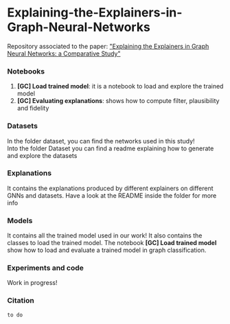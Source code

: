 # Explaining-the-Explainers-in-Graph-Neural-Networks
Repository associated to the paper: ["Explaining the Explainers in Graph Neural Networks: a Comparative Study"](https://arxiv.org/pdf/2210.15304.pdf)

### Notebooks
1. **[GC] Load trained model**: it is a notebook to load and explore the trained model
2. **[GC] Evaluating explanations**: shows how to compute filter, plausibility and fidelity

### Datasets
In the folder dataset, you can find the networks used in this study!  
Into the folder Dataset you can find a readme explaining how to generate and explore the datasets

### Explanations
It contains the explanations produced by different explainers on different GNNs and datasets. Have a look at the README inside the folder for more info

### Models
It contains all the trained model used in our work! It also contains the classes to load the trained model. The notebook **[GC] Load trained model** show how to load and evaluate a trained model in graph classification.


### Experiments and code 
Work in progress!


### Citation

```
to do
```
